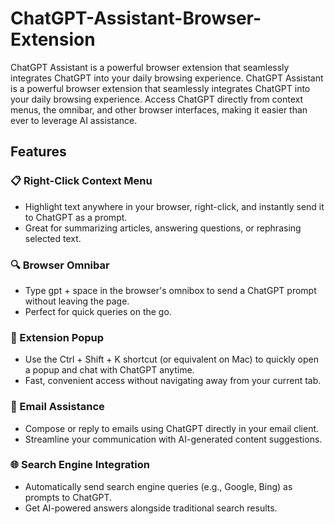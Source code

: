 # ChatGPT-Assistant-Browser-Extension
ChatGPT Assistant is a powerful browser extension that seamlessly integrates ChatGPT into your daily browsing experience. ChatGPT Assistant is a powerful browser extension that seamlessly integrates ChatGPT into your daily browsing experience. Access ChatGPT directly from context menus, the omnibar, and other browser interfaces, making it easier than ever to leverage AI assistance.

## Features
### 📋 Right-Click Context Menu
- Highlight text anywhere in your browser, right-click, and instantly send it to ChatGPT as a prompt.
- Great for summarizing articles, answering questions, or rephrasing selected text.
### 🔍 Browser Omnibar
- Type gpt + space in the browser's omnibox to send a ChatGPT prompt without leaving the page.
- Perfect for quick queries on the go.
### 💬 Extension Popup
- Use the Ctrl + Shift + K shortcut (or equivalent on Mac) to quickly open a popup and chat with ChatGPT anytime.
- Fast, convenient access without navigating away from your current tab.
### 📨 Email Assistance
- Compose or reply to emails using ChatGPT directly in your email client.
- Streamline your communication with AI-generated content suggestions.
### 🌐 Search Engine Integration
- Automatically send search engine queries (e.g., Google, Bing) as prompts to ChatGPT.
- Get AI-powered answers alongside traditional search results.
